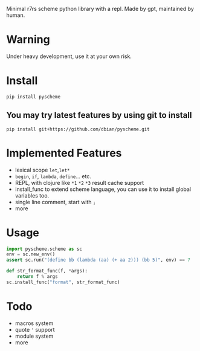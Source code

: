 Minimal r7rs scheme python library with a repl. Made by gpt, maintained by human.

# Warning

Under heavy development, use it at your own risk.

# Install

```shell
pip install pyscheme
```

## You may try latest features by using git to install

```shell
pip install git+https://github.com/dbian/pyscheme.git
```

# Implemented Features

- lexical scope `let`,`let*`
- `begin`, `if`, `lambda`, `define`... etc.
- REPL, with clojure like `*1` `*2` `*3` result cache support
- install_func to extend scheme language, you can use it to install global variables too.
- single line comment, start with `;`
- more

# Usage


```python
import pyscheme.scheme as sc
env = sc.new_env()
assert sc.run("(define bb (lambda (aa) (+ aa 2))) (bb 5)", env) == 7

def str_format_func(f, *args):
    return f % args
sc.install_func("format", str_format_func)

```

# Todo

- macros system
- quote `'` support
- module system
- more